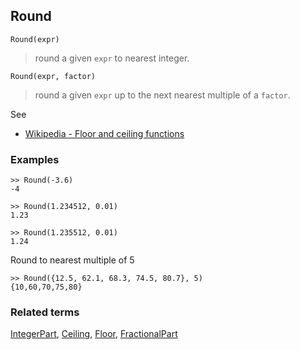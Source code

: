 ## Round

```
Round(expr)
```

> round a given `expr` to nearest integer.


```
Round(expr, factor)
```

> round a given `expr` up to the next nearest multiple of a `factor`.

See
* [Wikipedia - Floor and ceiling functions](https://en.wikipedia.org/wiki/Floor_and_ceiling_functions)

### Examples

```
>> Round(-3.6)
-4

>> Round(1.234512, 0.01) 
1.23 

>> Round(1.235512, 0.01) 
1.24
```

Round to nearest multiple of 5

```
>> Round({12.5, 62.1, 68.3, 74.5, 80.7}, 5) 
{10,60,70,75,80}
```

### Related terms 
[IntegerPart](IntegerPart.md), [Ceiling](Ceiling.md), [Floor](Floor.md), [FractionalPart](FractionalPart.md) 